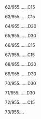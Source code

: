 62/955.......C15 


63/955.......C15 


64/955.......D30 


65/955.......D30 


66/955.......C15 


67/955.......C15 


68/955.......D30 


69/955.......D30 


70/955.......D30 


71/955.......D30 


72/955.......C15 


73/955.... 

